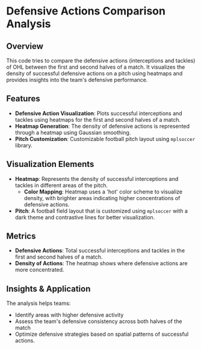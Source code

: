 # Defensive Actions Comparison Analysis

## Overview

This code tries to compare the defensive actions (interceptions and tackles) of OHL between the first and second halves of a match. It visualizes the density of successful defensive actions on a pitch using heatmaps and provides insights into the team's defensive performance.

## Features

- **Defensive Action Visualization**: Plots successful interceptions and tackles using heatmaps for the first and second halves of a match.
- **Heatmap Generation**: The density of defensive actions is represented through a heatmap using Gaussian smoothing.
- **Pitch Customization**: Customizable football pitch layout using `mplsoccer` library.

## Visualization Elements

- **Heatmap**: Represents the density of successful interceptions and tackles in different areas of the pitch.
  - **Color Mapping**: Heatmap uses a 'hot' color scheme to visualize density, with brighter areas indicating higher concentrations of defensive actions.
- **Pitch**: A football field layout that is customized using `mplsoccer` with a dark theme and contrastive lines for better visualization.

## Metrics

- **Defensive Actions**: Total successful interceptions and tackles in the first and second halves of a match.
- **Density of Actions**: The heatmap shows where defensive actions are more concentrated.

## Insights & Application

The analysis helps teams:

- Identify areas with higher defensive activity
- Assess the team's defensive consistency across both halves of the match
- Optimize defensive strategies based on spatial patterns of successful actions.
